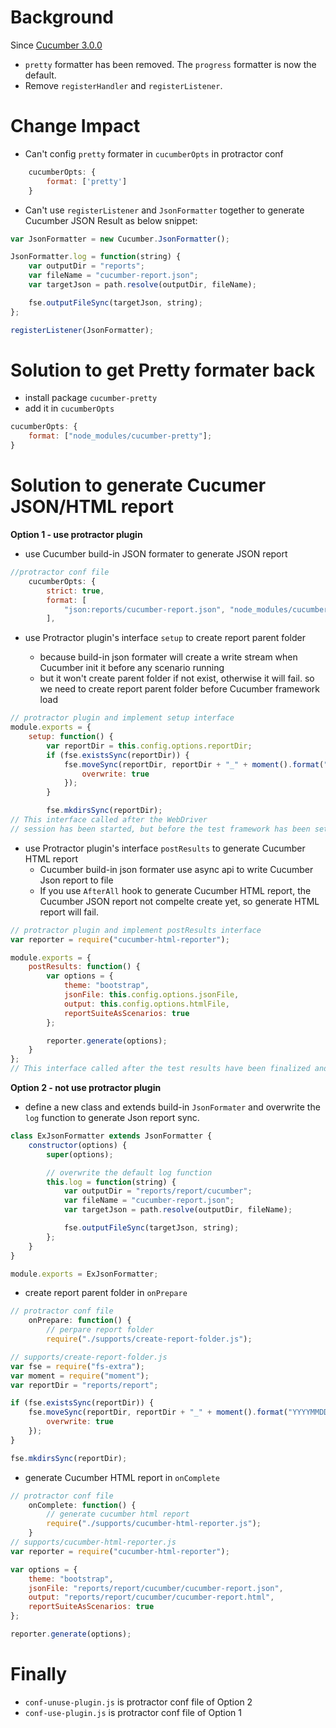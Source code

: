 # Background

Since [Cucumber 3.0.0](https://github.com/cucumber/cucumber-js/compare/v2.3.1...v3.0.0)

* `pretty` formatter has been removed. The `progress` formatter is now the default.
* Remove `registerHandler` and `registerListener`.

# Change Impact

* Can't config `pretty` formater in `cucumberOpts` in protractor conf
```javascript
    cucumberOpts: {
        format: ['pretty']
    }
```
* Can't use `registerListener` and `JsonFormatter` together to generate Cucumber JSON Result as below snippet:

```javascript
var JsonFormatter = new Cucumber.JsonFormatter();

JsonFormatter.log = function(string) {
    var outputDir = "reports";
    var fileName = "cucumber-report.json";
    var targetJson = path.resolve(outputDir, fileName);

    fse.outputFileSync(targetJson, string);
};

registerListener(JsonFormatter);
```

# Solution to get Pretty formater back

* install package `cucumber-pretty`
* add it in `cucumberOpts`

```javascript
cucumberOpts: {
    format: ["node_modules/cucumber-pretty"];
}
```

# Solution to generate Cucumer JSON/HTML report

**Option 1 - use protractor plugin**

* use Cucumber build-in JSON formater to generate JSON report
```javascript
//protractor conf file
    cucumberOpts: {
        strict: true,
        format: [
            "json:reports/cucumber-report.json", "node_modules/cucumber-pretty"
        ],
```
* use Protractor plugin's interface `setup` to create report parent folder

  * because build-in json formater will create a write stream
when Cucumber init it before any scenario running
  * but it
won't create parent folder if not exist, otherwise it will fail. so we need to create report parent folder before Cucumber framework load
```javascript
// protractor plugin and implement setup interface
module.exports = {
    setup: function() {
        var reportDir = this.config.options.reportDir;
        if (fse.existsSync(reportDir)) {
            fse.moveSync(reportDir, reportDir + "_" + moment().format("YYYYMMDD_HHmmss"), {
                overwrite: true
            });
        }

        fse.mkdirsSync(reportDir);
// This interface called after the WebDriver
// session has been started, but before the test framework has been set up
```

* use Protractor plugin's interface `postResults` to generate Cucumber HTML report
  * Cucumber build-in json formater use async api to write Cucumber Json report to file
  * If you use `AfterAll` hook to generate Cucumber HTML report, the Cucumber JSON report not compelte create yet, so generate HTML report will fail.
```javascript
// protractor plugin and implement postResults interface
var reporter = require("cucumber-html-reporter");

module.exports = {
    postResults: function() {
        var options = {
            theme: "bootstrap",
            jsonFile: this.config.options.jsonFile,
            output: this.config.options.htmlFile,
            reportSuiteAsScenarios: true
        };

        reporter.generate(options);
    }
};
// This interface called after the test results have been finalized and any jobs have been updated (if applicable).

```

**Option 2 - not use protractor plugin**
* define a new class and extends build-in `JsonFormater` and overwrite the `log` function to generate Json report sync.
```javascript
class ExJsonFormatter extends JsonFormatter {
    constructor(options) {
        super(options);

        // overwrite the default log function
        this.log = function(string) {
            var outputDir = "reports/report/cucumber";
            var fileName = "cucumber-report.json";
            var targetJson = path.resolve(outputDir, fileName);

            fse.outputFileSync(targetJson, string);
        };
    }
}

module.exports = ExJsonFormatter;
```

* create report parent folder in `onPrepare`
```javascript
// protractor conf file
    onPrepare: function() {
        // perpare report folder
        require("./supports/create-report-folder.js");

// supports/create-report-folder.js
var fse = require("fs-extra");
var moment = require("moment");
var reportDir = "reports/report";

if (fse.existsSync(reportDir)) {
    fse.moveSync(reportDir, reportDir + "_" + moment().format("YYYYMMDD_HHmmss"), {
        overwrite: true
    });
}

fse.mkdirsSync(reportDir);
```

* generate Cucumber HTML report in `onComplete`
```javascript
// protractor conf file
    onComplete: function() {
        // generate cucumber html report
        require("./supports/cucumber-html-reporter.js");
    }
// supports/cucumber-html-reporter.js
var reporter = require("cucumber-html-reporter");

var options = {
    theme: "bootstrap",
    jsonFile: "reports/report/cucumber/cucumber-report.json",
    output: "reports/report/cucumber/cucumber-report.html",
    reportSuiteAsScenarios: true
};

reporter.generate(options);
```

# Finally

* `conf-unuse-plugin.js` is protractor conf file of Option 2
* `conf-use-plugin.js` is protractor conf file of Option 1